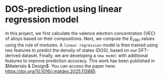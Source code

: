 # DOS-prediction using linear regression model
In this project, we first calculate the valence electron concentration (VEC) of alloys based on their compositions. Next, we compute the $E_{VRH}$ values using the rule of mixtures. A `linear regression` model is then trained using two features to predict the density of states (DOS), based on our DFT-derived dataset. Finally, we are developing a `new model` with additional features to improve prediction accuracy.
This work has been published in $`Materials & Design`$. You can access the paper here:
https://doi.org/10.1016/j.matdes.2025.113885
